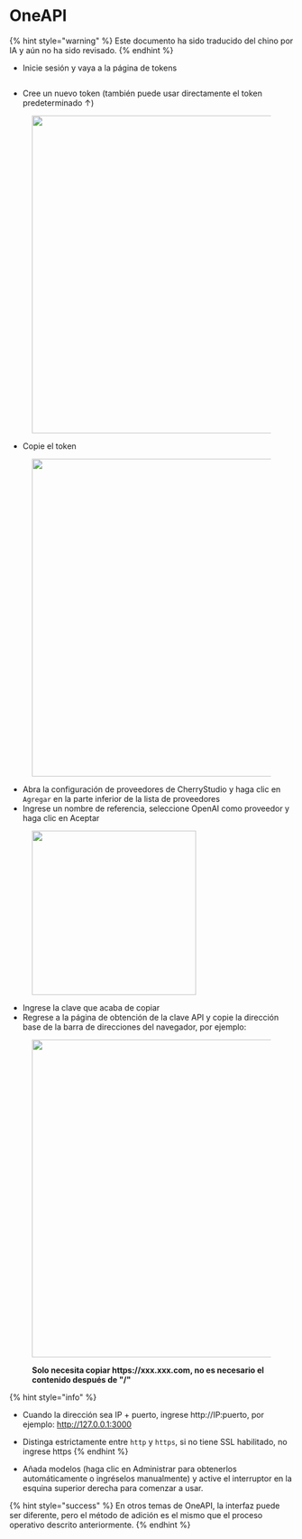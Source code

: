 # OneAPI


{% hint style="warning" %}
Este documento ha sido traducido del chino por IA y aún no ha sido revisado.
{% endhint %}




* Inicie sesión y vaya a la página de tokens

<figure><img src="../../../.gitbook/assets/image (22).png" alt=""><figcaption></figcaption></figure>

* Cree un nuevo token (también puede usar directamente el token predeterminado ↑)

<figure><img src="../../../.gitbook/assets/image (19).png" alt="" width="563"><figcaption></figcaption></figure>

* Copie el token

<figure><img src="../../../.gitbook/assets/image (24).png" alt="" width="563"><figcaption></figcaption></figure>

* Abra la configuración de proveedores de CherryStudio y haga clic en `Agregar` en la parte inferior de la lista de proveedores
* Ingrese un nombre de referencia, seleccione OpenAI como proveedor y haga clic en Aceptar

<figure><img src="../../../.gitbook/assets/image (25).png" alt="" width="291"><figcaption></figcaption></figure>

* Ingrese la clave que acaba de copiar
* Regrese a la página de obtención de la clave API y copie la dirección base de la barra de direcciones del navegador, por ejemplo:

<figure><img src="../../../.gitbook/assets/image (26).png" alt="" width="563"><figcaption><p><strong>Solo necesita copiar https://xxx.xxx.com, no es necesario el contenido después de "/"</strong></p></figcaption></figure>

{% hint style="info" %}
* Cuando la dirección sea IP + puerto, ingrese http://IP:puerto, por ejemplo: http://127.0.0.1:3000
* Distinga estrictamente entre `http` y `https`, si no tiene SSL habilitado, no ingrese https
{% endhint %}

* Añada modelos (haga clic en Administrar para obtenerlos automáticamente o ingréselos manualmente) y active el interruptor en la esquina superior derecha para comenzar a usar.

{% hint style="success" %}
En otros temas de OneAPI, la interfaz puede ser diferente, pero el método de adición es el mismo que el proceso operativo descrito anteriormente.
{% endhint %}